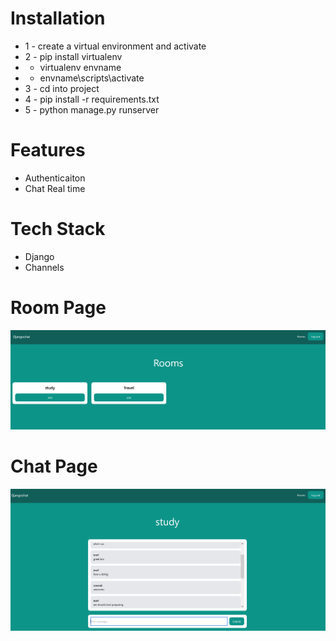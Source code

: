 # Installation

- 1 - create a virtual environment and activate
- 2 - pip install virtualenv
- - virtualenv envname
- - envname\scripts\activate
- 3 - cd into project
- 4 - pip install -r requirements.txt
- 5 - python manage.py runserver

# Features

- Authenticaiton
- Chat Real time

# Tech Stack

- Django
- Channels


# Room Page

<img src="1.PNG">

# Chat Page

<img src="2.PNG">



